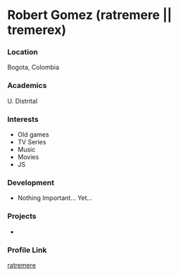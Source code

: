 # Robert Gomez (ratremere || tremerex)

### Location

Bogota, Colombia

### Academics

U. Distrital

### Interests

- Old games
- TV Series
- Music
- Movies
- JS

### Development

- Nothing Important... Yet...

### Projects

-

### Profile Link

[ratremere](https://github.com/tremerex)